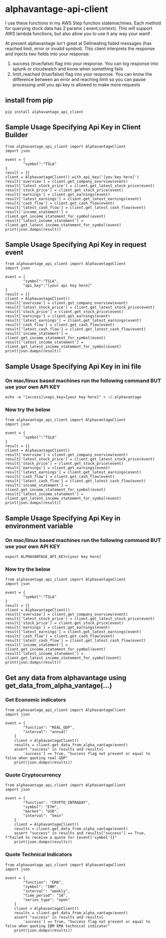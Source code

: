 # alphavantage-api-client

I use these functions in my AWS Step function statemachines. Each method for querying stock data has 2 params (
event,context).
This will support AWS lambda functions, but also allow you to use it any way your want!

At present alphavantage isn't great at Delineating failed messages (has reached limit, error or invalid symbol). This
client interprets the response and
injects two fields into your response:

1. success (true/false) flag into your response. You can log response into splunk or cloudwatch and know when something
   fails
2. limit_reached (true/false) flag into your response. You can know the difference between an error and reaching limit
   so you can pause processing until you api key is allowed to make more requests

## install from pip

```
pip install alphavantage_api_client
```

## Sample Usage Specifying Api Key in Client Builder

```
from alphavantage_api_client import AlphavantageClient
import json

event = {
        "symbol":"TSLA"
}
result = {}
client = AlphavantageClient().with_api_key('[you key here]')
result['overview'] = client.get_company_overview(event)
result['latest_stock_price'] = client.get_latest_stock_price(event)
result['stock_price'] = client.get_stock_price(event)
result['earnings'] = client.get_earnings(event)
result['latest_earnings'] = client.get_latest_earnings(event)
result['cash_flow'] = client.get_cash_flow(event)
result['latest_cash_flow'] = client.get_latest_cash_flow(event)
result['income_statement'] = client.get_income_statement_for_symbol(event)
result['latest_income_statement'] = client.get_latest_income_statement_for_symbol(event)
print(json.dumps(result))
```

## Sample Usage Specifying Api Key in request event

```
from alphavantage_api_client import AlphavantageClient
import json

event = {
        "symbol":"TSLA",
        "api_key":"[your api key here]"
}
result = {}
client = AlphavantageClient()
result['overview'] = client.get_company_overview(event)
result['latest_stock_price'] = client.get_latest_stock_price(event)
result['stock_price'] = client.get_stock_price(event)
result['earnings'] = client.get_earnings(event)
result['latest_earnings'] = client.get_latest_earnings(event)
result['cash_flow'] = client.get_cash_flow(event)
result['latest_cash_flow'] = client.get_latest_cash_flow(event)
result['income_statement'] = client.get_income_statement_for_symbol(event)
result['latest_income_statement'] = client.get_latest_income_statement_for_symbol(event)
print(json.dumps(result))
```

## Sample Usage Specifying Api Key in ini file

### On mac/linux based machines run the following command BUT use your own API KEY

```
echo -e "[access]\napi_key=[your key here]" > ~/.alphavantage
```

### Now try the below

```
from alphavantage_api_client import AlphavantageClient
import json 

event = {
        "symbol":"TSLA"
}
result = {}
client = AlphavantageClient()
result['overview'] = client.get_company_overview(event)
result['latest_stock_price'] = client.get_latest_stock_price(event)
result['stock_price'] = client.get_stock_price(event)
result['earnings'] = client.get_earnings(event)
result['latest_earnings'] = client.get_latest_earnings(event)
result['cash_flow'] = client.get_cash_flow(event)
result['latest_cash_flow'] = client.get_latest_cash_flow(event)
result['income_statement'] = client.get_income_statement_for_symbol(event)
result['latest_income_statement'] = client.get_latest_income_statement_for_symbol(event)
print(json.dumps(result))
```

## Sample Usage Specifying Api Key in environment variable

### On mac/linux based machines run the following command BUT use your own API KEY

```
export ALPHAVANTAGE_API_KEY=[your key here]
```

### Now try the below

```
from alphavantage_api_client import AlphavantageClient
import json

event = {
        "symbol":"TSLA"
}
result = {}
client = AlphavantageClient()
result['overview'] = client.get_company_overview(event)
result['latest_stock_price'] = client.get_latest_stock_price(event)
result['stock_price'] = client.get_stock_price(event)
result['earnings'] = client.get_earnings(event)
result['latest_earnings'] = client.get_latest_earnings(event)
result['cash_flow'] = client.get_cash_flow(event)
result['latest_cash_flow'] = client.get_latest_cash_flow(event)
result['income_statement'] = client.get_income_statement_for_symbol(event)
result['latest_income_statement'] = client.get_latest_income_statement_for_symbol(event)
print(json.dumps(result))
```

## Get any data from alphavantage using get_data_from_alpha_vantage(...)

### Get Economic indicators

```
from alphavantage_api_client import AlphavantageClient
import json

event = {
        "function": "REAL_GDP",
        "interval": "annual"
    }
    client = AlphavantageClient()
    results = client.get_data_from_alpha_vantage(event)
    assert "success" in results and results[
        'success'] == True, "Success flag not present or equal to false when quoting real GDP"
    print(json.dumps(results))
```

### Quote Cryptocurrency

```
from alphavantage_api_client import AlphavantageClient
import json

event = {
        "function": "CRYPTO_INTRADAY",
        "symbol": "ETH",
        "market": "USD",
        "interval": "5min"
    }
    client = AlphavantageClient()
    results = client.get_data_from_alpha_vantage(event)
    assert "success" in results and results["success"] == True, f"Failed to receive a quote for {event['symbol']}"
    print(json.dumps(results))
```

### Quote Technical Indicators

```
from alphavantage_api_client import AlphavantageClient
import json

event = {
        "function": "EMA",
        "symbol": "IBM",
        "interval": "weekly",
        "time_period": "10",
        "series_type": "open"
    }
    client = AlphavantageClient()
    results = client.get_data_from_alpha_vantage(event)
    assert "success" in results and results[
        'success'] == True, "Success flag not present or equal to false when quoting IBM EMA technical indicator"
    print(json.dumps(results))
```